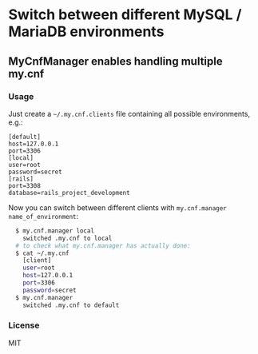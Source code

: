 # Switch between different MySQL / MariaDB environments

## MyCnfManager enables handling multiple my.cnf

### Usage

Just create a `~/.my.cnf.clients` file containing all possible environments, e.g.:

```
[default]
host=127.0.0.1
port=3306
[local]
user=root
password=secret
[rails]
port=3308
database=rails_project_development
```

Now you can switch between different clients with `my.cnf.manager name_of_environment`:

```sh
  $ my.cnf.manager local
    switched .my.cnf to local
  # to check what my.cnf.manager has actually done:
  $ cat ~/.my.cnf
    [client]
    user=root
    host=127.0.0.1
    port=3306
    password=secret
  $ my.cnf.manager
    switched .my.cnf to default
```

### License

MIT

